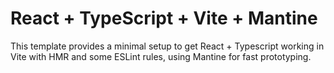 # React + TypeScript + Vite + Mantine

This template provides a minimal setup to get React + Typescript working in Vite with HMR and some ESLint rules, using Mantine for fast prototyping.
